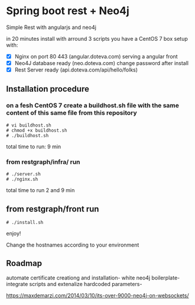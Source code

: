 # Spring boot rest + Neo4j
Simple Rest with angularjs and neo4j
                        
in 20 minutes install with arround 3 scripts you have a CentOS 7 box setup with:

   - [x] Nginx on port 80 443  (angular.doteva.com) serving a angular front
   - [x] Neo4J database ready  (neo.doteva.com) change password after install 
   - [x] Rest Server ready     (api.doteva.com/api/hello/folks)
   
 ## Installation procedure  

### on a fesh CentOS 7 create a buildhost.sh file with the same content of this same file from this repository
```
# vi buildhost.sh
# chmod +x buildhost.sh
# ./buildhost.sh
```
total time to run: 9 min

### from restgraph/infra/ run
```
# ./server.sh
# ./nginx.sh
```
total time to run 2 and 9 min

## from restgraph/front run
```
# ./install.sh
```
enjoy!

Change the hostnames according to your environment

## Roadmap

automate certificate creationg and installation- 
white neo4j boilerplate- 
integrate scripts and extenalize hardcoded parameters- 

https://maxdemarzi.com/2014/03/10/its-over-9000-neo4j-on-websockets/

